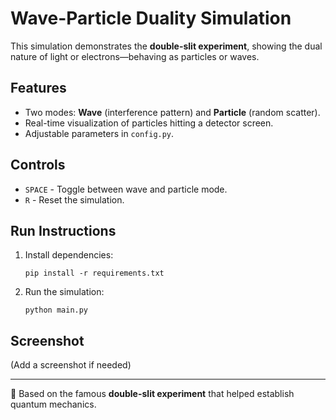 # Wave-Particle Duality Simulation

This simulation demonstrates the **double-slit experiment**, showing the dual nature of light or electrons—behaving as particles or waves.

## Features

- Two modes: **Wave** (interference pattern) and **Particle** (random scatter).
- Real-time visualization of particles hitting a detector screen.
- Adjustable parameters in `config.py`.

## Controls

- `SPACE` - Toggle between wave and particle mode.
- `R` - Reset the simulation.

## Run Instructions

1. Install dependencies:
   ```
   pip install -r requirements.txt
   ```

2. Run the simulation:
   ```
   python main.py
   ```

## Screenshot
(Add a screenshot if needed)

---
🧪 Based on the famous **double-slit experiment** that helped establish quantum mechanics.
